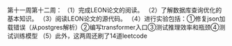 第十一周第十二周：
（1）完成LEON论文的阅读。
（2）了解数据库查询优化的基本知识。
（3）阅读LEON论文的源代码。
（4）进行实验包括：①修复json加载错误（从postgres解析）②编写transformer入口③测试推理效率和瓶颈④测试训练模型
（5）此外，这两周还刷了14道leetcode